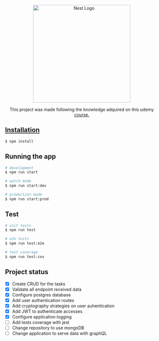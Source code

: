 <p align="center">
  <a href="http://nestjs.com/" target="blank"><img src="https://nestjs.com/img/logo_text.svg" width="320" alt="Nest Logo" /></a>
</p>

[circleci-image]: https://img.shields.io/circleci/build/github/nestjs/nest/master?token=abc123def456
[circleci-url]: https://circleci.com/gh/nestjs/nest

  <p align="center">This project was made following the knowledge adquired on this udemy <a href="https://www.udemy.com/course/nestjs-zero-to-hero/" target="_blank">course.</p>

## Installation

```bash
$ npm install
```

## Running the app

```bash
# development
$ npm run start

# watch mode
$ npm run start:dev

# production mode
$ npm run start:prod
```

## Test

```bash
# unit tests
$ npm run test

# e2e tests
$ npm run test:e2e

# test coverage
$ npm run test:cov
```

## Project status

- [x] Create CRUD for the tasks
- [x] Validate all endpoint received data
- [x] Configure postgres database
- [x] Add user authentication routes
- [x] Add cryptography strategies on user auhentication
- [x] Add JWT to authenticate accesses
- [x] Configure application logging
- [ ] Add tests coverage with jest
- [ ] Change repository to use mongoDB
- [ ] Change application to serve data with graphQL
